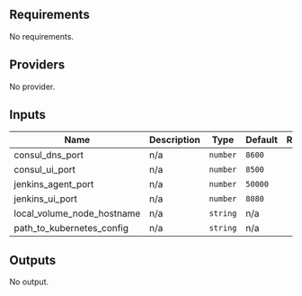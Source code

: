 ## Requirements

No requirements.

## Providers

No provider.

## Inputs

| Name | Description | Type | Default | Required |
|------|-------------|------|---------|:--------:|
| consul\_dns\_port | n/a | `number` | `8600` | no |
| consul\_ui\_port | n/a | `number` | `8500` | no |
| jenkins\_agent\_port | n/a | `number` | `50000` | no |
| jenkins\_ui\_port | n/a | `number` | `8080` | no |
| local\_volume\_node\_hostname | n/a | `string` | n/a | yes |
| path\_to\_kubernetes\_config | n/a | `string` | n/a | yes |

## Outputs

No output.

